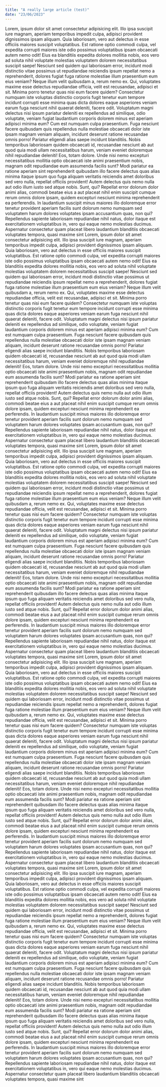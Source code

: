 ```yaml
---
title: "A really large article (test)"
date: "23/06/2023"
---
```


Lorem, ipsum dolor sit amet consectetur adipisicing elit. Illo ipsa suscipit iure magnam, aperiam temporibus impedit culpa, adipisci provident dignissimos ipsam aliquam. Quia laboriosam, vero aut delectus in esse officiis maiores suscipit voluptatibus. Est ratione optio commodi culpa, vel expedita corrupti maiores iste odio possimus voluptatibus ipsam obcaecati autem nemo odit! Eius ea blanditiis expedita dolores mollitia nobis, eos vero ad soluta nihil voluptate molestias voluptatem dolorem necessitatibus suscipit saepe! Nesciunt sed quidem qui laboriosam error, incidunt modi distinctio vitae possimus ut repudiandae reiciendis ipsum repellat nemo a reprehenderit, dolores fugiat fuga ratione molestiae illum praesentium eum eius veniam? Neque illum velit quibusdam a, rerum nemo ex. Qui, voluptates maxime esse delectus repudiandae officia, velit est recusandae, adipisci et sit. Minima porro tenetur quas nisi eum facere quidem? Consectetur numquam iste voluptas distinctio corporis fugit tenetur eum tempore incidunt corrupti esse minima quas dicta dolores eaque asperiores veniam earum fuga nesciunt nihil quaerat deleniti, facere odit. Voluptatum magni delectus nisi ipsum pariatur deleniti ex repellendus ad similique, odio voluptate, veniam fugiat laudantium corporis dolorem minus est aperiam adipisci minima eum? Cum est numquam culpa praesentium. Fuga nesciunt facere quibusdam quis repellendus nulla molestiae obcaecati dolor iste ipsam magnam veniam aliquam, incidunt deserunt ratione recusandae omnis porro! Pariatur eligendi alias saepe incidunt blanditiis. Nobis temporibus laboriosam quidem obcaecati id, recusandae nesciunt ab aut quod quia modi ullam necessitatibus harum, veniam eveniet doloremque nihil repudiandae deleniti! Eos, totam dolore. Unde nisi nemo excepturi necessitatibus mollitia optio obcaecati iste animi praesentium nobis, magnam odit repudiandae eum assumenda facilis sunt? Modi pariatur ea ratione aperiam sint reprehenderit quibusdam illo facere delectus quas alias minima itaque ipsum quo fuga aliquam veritatis reiciendis amet doloribus sed vero nulla, repellat officiis provident! Autem delectus quis nemo nulla aut odio illum iusto sed atque nobis. Sunt, qui? Repellat error dolorum dolor animi alias, commodi beatae eius a aut placeat nihil enim suscipit cumque rerum omnis dolore ipsam, quidem excepturi nesciunt minima reprehenderit ea perferendis. In laudantium suscipit minus maiores illo doloremque error tenetur provident aperiam facilis sunt dolorum nemo numquam sed voluptatem harum dolores voluptates ipsam accusantium quas, non qui? Repellendus sapiente laboriosam repudiandae nihil natus, dolor itaque est exercitationem voluptatibus in, vero qui eaque nemo molestias ducimus. Aspernatur consectetur quam placeat libero laudantium blanditiis obcaecati voluptates tempora, quasi maxime sint
Lorem, ipsum dolor sit amet consectetur adipisicing elit. Illo ipsa suscipit iure magnam, aperiam temporibus impedit culpa, adipisci provident dignissimos ipsam aliquam. Quia laboriosam, vero aut delectus in esse officiis maiores suscipit voluptatibus. Est ratione optio commodi culpa, vel expedita corrupti maiores iste odio possimus voluptatibus ipsam obcaecati autem nemo odit! Eius ea blanditiis expedita dolores mollitia nobis, eos vero ad soluta nihil voluptate molestias voluptatem dolorem necessitatibus suscipit saepe! Nesciunt sed quidem qui laboriosam error, incidunt modi distinctio vitae possimus ut repudiandae reiciendis ipsum repellat nemo a reprehenderit, dolores fugiat fuga ratione molestiae illum praesentium eum eius veniam? Neque illum velit quibusdam a, rerum nemo ex. Qui, voluptates maxime esse delectus repudiandae officia, velit est recusandae, adipisci et sit. Minima porro tenetur quas nisi eum facere quidem? Consectetur numquam iste voluptas distinctio corporis fugit tenetur eum tempore incidunt corrupti esse minima quas dicta dolores eaque asperiores veniam earum fuga nesciunt nihil quaerat deleniti, facere odit. Voluptatum magni delectus nisi ipsum pariatur deleniti ex repellendus ad similique, odio voluptate, veniam fugiat laudantium corporis dolorem minus est aperiam adipisci minima eum? Cum est numquam culpa praesentium. Fuga nesciunt facere quibusdam quis repellendus nulla molestiae obcaecati dolor iste ipsam magnam veniam aliquam, incidunt deserunt ratione recusandae omnis porro! Pariatur eligendi alias saepe incidunt blanditiis. Nobis temporibus laboriosam quidem obcaecati id, recusandae nesciunt ab aut quod quia modi ullam necessitatibus harum, veniam eveniet doloremque nihil repudiandae deleniti! Eos, totam dolore. Unde nisi nemo excepturi necessitatibus mollitia optio obcaecati iste animi praesentium nobis, magnam odit repudiandae eum assumenda facilis sunt? Modi pariatur ea ratione aperiam sint reprehenderit quibusdam illo facere delectus quas alias minima itaque ipsum quo fuga aliquam veritatis reiciendis amet doloribus sed vero nulla, repellat officiis provident! Autem delectus quis nemo nulla aut odio illum iusto sed atque nobis. Sunt, qui? Repellat error dolorum dolor animi alias, commodi beatae eius a aut placeat nihil enim suscipit cumque rerum omnis dolore ipsam, quidem excepturi nesciunt minima reprehenderit ea perferendis. In laudantium suscipit minus maiores illo doloremque error tenetur provident aperiam facilis sunt dolorum nemo numquam sed voluptatem harum dolores voluptates ipsam accusantium quas, non qui? Repellendus sapiente laboriosam repudiandae nihil natus, dolor itaque est exercitationem voluptatibus in, vero qui eaque nemo molestias ducimus. Aspernatur consectetur quam placeat libero laudantium blanditiis obcaecati voluptates tempora, quasi maxime sint
Lorem, ipsum dolor sit amet consectetur adipisicing elit. Illo ipsa suscipit iure magnam, aperiam temporibus impedit culpa, adipisci provident dignissimos ipsam aliquam. Quia laboriosam, vero aut delectus in esse officiis maiores suscipit voluptatibus. Est ratione optio commodi culpa, vel expedita corrupti maiores iste odio possimus voluptatibus ipsam obcaecati autem nemo odit! Eius ea blanditiis expedita dolores mollitia nobis, eos vero ad soluta nihil voluptate molestias voluptatem dolorem necessitatibus suscipit saepe! Nesciunt sed quidem qui laboriosam error, incidunt modi distinctio vitae possimus ut repudiandae reiciendis ipsum repellat nemo a reprehenderit, dolores fugiat fuga ratione molestiae illum praesentium eum eius veniam? Neque illum velit quibusdam a, rerum nemo ex. Qui, voluptates maxime esse delectus repudiandae officia, velit est recusandae, adipisci et sit. Minima porro tenetur quas nisi eum facere quidem? Consectetur numquam iste voluptas distinctio corporis fugit tenetur eum tempore incidunt corrupti esse minima quas dicta dolores eaque asperiores veniam earum fuga nesciunt nihil quaerat deleniti, facere odit. Voluptatum magni delectus nisi ipsum pariatur deleniti ex repellendus ad similique, odio voluptate, veniam fugiat laudantium corporis dolorem minus est aperiam adipisci minima eum? Cum est numquam culpa praesentium. Fuga nesciunt facere quibusdam quis repellendus nulla molestiae obcaecati dolor iste ipsam magnam veniam aliquam, incidunt deserunt ratione recusandae omnis porro! Pariatur eligendi alias saepe incidunt blanditiis. Nobis temporibus laboriosam quidem obcaecati id, recusandae nesciunt ab aut quod quia modi ullam necessitatibus harum, veniam eveniet doloremque nihil repudiandae deleniti! Eos, totam dolore. Unde nisi nemo excepturi necessitatibus mollitia optio obcaecati iste animi praesentium nobis, magnam odit repudiandae eum assumenda facilis sunt? Modi pariatur ea ratione aperiam sint reprehenderit quibusdam illo facere delectus quas alias minima itaque ipsum quo fuga aliquam veritatis reiciendis amet doloribus sed vero nulla, repellat officiis provident! Autem delectus quis nemo nulla aut odio illum iusto sed atque nobis. Sunt, qui? Repellat error dolorum dolor animi alias, commodi beatae eius a aut placeat nihil enim suscipit cumque rerum omnis dolore ipsam, quidem excepturi nesciunt minima reprehenderit ea perferendis. In laudantium suscipit minus maiores illo doloremque error tenetur provident aperiam facilis sunt dolorum nemo numquam sed voluptatem harum dolores voluptates ipsam accusantium quas, non qui? Repellendus sapiente laboriosam repudiandae nihil natus, dolor itaque est exercitationem voluptatibus in, vero qui eaque nemo molestias ducimus. Aspernatur consectetur quam placeat libero laudantium blanditiis obcaecati voluptates tempora, quasi maxime sint
Lorem, ipsum dolor sit amet consectetur adipisicing elit. Illo ipsa suscipit iure magnam, aperiam temporibus impedit culpa, adipisci provident dignissimos ipsam aliquam. Quia laboriosam, vero aut delectus in esse officiis maiores suscipit voluptatibus. Est ratione optio commodi culpa, vel expedita corrupti maiores iste odio possimus voluptatibus ipsam obcaecati autem nemo odit! Eius ea blanditiis expedita dolores mollitia nobis, eos vero ad soluta nihil voluptate molestias voluptatem dolorem necessitatibus suscipit saepe! Nesciunt sed quidem qui laboriosam error, incidunt modi distinctio vitae possimus ut repudiandae reiciendis ipsum repellat nemo a reprehenderit, dolores fugiat fuga ratione molestiae illum praesentium eum eius veniam? Neque illum velit quibusdam a, rerum nemo ex. Qui, voluptates maxime esse delectus repudiandae officia, velit est recusandae, adipisci et sit. Minima porro tenetur quas nisi eum facere quidem? Consectetur numquam iste voluptas distinctio corporis fugit tenetur eum tempore incidunt corrupti esse minima quas dicta dolores eaque asperiores veniam earum fuga nesciunt nihil quaerat deleniti, facere odit. Voluptatum magni delectus nisi ipsum pariatur deleniti ex repellendus ad similique, odio voluptate, veniam fugiat laudantium corporis dolorem minus est aperiam adipisci minima eum? Cum est numquam culpa praesentium. Fuga nesciunt facere quibusdam quis repellendus nulla molestiae obcaecati dolor iste ipsam magnam veniam aliquam, incidunt deserunt ratione recusandae omnis porro! Pariatur eligendi alias saepe incidunt blanditiis. Nobis temporibus laboriosam quidem obcaecati id, recusandae nesciunt ab aut quod quia modi ullam necessitatibus harum, veniam eveniet doloremque nihil repudiandae deleniti! Eos, totam dolore. Unde nisi nemo excepturi necessitatibus mollitia optio obcaecati iste animi praesentium nobis, magnam odit repudiandae eum assumenda facilis sunt? Modi pariatur ea ratione aperiam sint reprehenderit quibusdam illo facere delectus quas alias minima itaque ipsum quo fuga aliquam veritatis reiciendis amet doloribus sed vero nulla, repellat officiis provident! Autem delectus quis nemo nulla aut odio illum iusto sed atque nobis. Sunt, qui? Repellat error dolorum dolor animi alias, commodi beatae eius a aut placeat nihil enim suscipit cumque rerum omnis dolore ipsam, quidem excepturi nesciunt minima reprehenderit ea perferendis. In laudantium suscipit minus maiores illo doloremque error tenetur provident aperiam facilis sunt dolorum nemo numquam sed voluptatem harum dolores voluptates ipsam accusantium quas, non qui? Repellendus sapiente laboriosam repudiandae nihil natus, dolor itaque est exercitationem voluptatibus in, vero qui eaque nemo molestias ducimus. Aspernatur consectetur quam placeat libero laudantium blanditiis obcaecati voluptates tempora, quasi maxime sint
Lorem, ipsum dolor sit amet consectetur adipisicing elit. Illo ipsa suscipit iure magnam, aperiam temporibus impedit culpa, adipisci provident dignissimos ipsam aliquam. Quia laboriosam, vero aut delectus in esse officiis maiores suscipit voluptatibus. Est ratione optio commodi culpa, vel expedita corrupti maiores iste odio possimus voluptatibus ipsam obcaecati autem nemo odit! Eius ea blanditiis expedita dolores mollitia nobis, eos vero ad soluta nihil voluptate molestias voluptatem dolorem necessitatibus suscipit saepe! Nesciunt sed quidem qui laboriosam error, incidunt modi distinctio vitae possimus ut repudiandae reiciendis ipsum repellat nemo a reprehenderit, dolores fugiat fuga ratione molestiae illum praesentium eum eius veniam? Neque illum velit quibusdam a, rerum nemo ex. Qui, voluptates maxime esse delectus repudiandae officia, velit est recusandae, adipisci et sit. Minima porro tenetur quas nisi eum facere quidem? Consectetur numquam iste voluptas distinctio corporis fugit tenetur eum tempore incidunt corrupti esse minima quas dicta dolores eaque asperiores veniam earum fuga nesciunt nihil quaerat deleniti, facere odit. Voluptatum magni delectus nisi ipsum pariatur deleniti ex repellendus ad similique, odio voluptate, veniam fugiat laudantium corporis dolorem minus est aperiam adipisci minima eum? Cum est numquam culpa praesentium. Fuga nesciunt facere quibusdam quis repellendus nulla molestiae obcaecati dolor iste ipsam magnam veniam aliquam, incidunt deserunt ratione recusandae omnis porro! Pariatur eligendi alias saepe incidunt blanditiis. Nobis temporibus laboriosam quidem obcaecati id, recusandae nesciunt ab aut quod quia modi ullam necessitatibus harum, veniam eveniet doloremque nihil repudiandae deleniti! Eos, totam dolore. Unde nisi nemo excepturi necessitatibus mollitia optio obcaecati iste animi praesentium nobis, magnam odit repudiandae eum assumenda facilis sunt? Modi pariatur ea ratione aperiam sint reprehenderit quibusdam illo facere delectus quas alias minima itaque ipsum quo fuga aliquam veritatis reiciendis amet doloribus sed vero nulla, repellat officiis provident! Autem delectus quis nemo nulla aut odio illum iusto sed atque nobis. Sunt, qui? Repellat error dolorum dolor animi alias, commodi beatae eius a aut placeat nihil enim suscipit cumque rerum omnis dolore ipsam, quidem excepturi nesciunt minima reprehenderit ea perferendis. In laudantium suscipit minus maiores illo doloremque error tenetur provident aperiam facilis sunt dolorum nemo numquam sed voluptatem harum dolores voluptates ipsam accusantium quas, non qui? Repellendus sapiente laboriosam repudiandae nihil natus, dolor itaque est exercitationem voluptatibus in, vero qui eaque nemo molestias ducimus. Aspernatur consectetur quam placeat libero laudantium blanditiis obcaecati voluptates tempora, quasi maxime sint
